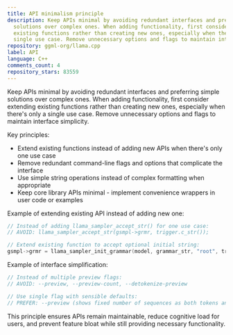 ```yaml
---
title: API minimalism principle
description: Keep APIs minimal by avoiding redundant interfaces and preferring simple
  solutions over complex ones. When adding functionality, first consider extending
  existing functions rather than creating new ones, especially when there's only a
  single use case. Remove unnecessary options and flags to maintain interface simplicity.
repository: ggml-org/llama.cpp
label: API
language: C++
comments_count: 4
repository_stars: 83559
---
```


Keep APIs minimal by avoiding redundant interfaces and preferring simple solutions over complex ones. When adding functionality, first consider extending existing functions rather than creating new ones, especially when there's only a single use case. Remove unnecessary options and flags to maintain interface simplicity.

Key principles:
- Extend existing functions instead of adding new APIs when there's only one use case
- Remove redundant command-line flags and options that complicate the interface
- Use simple string operations instead of complex formatting when appropriate
- Keep core library APIs minimal - implement convenience wrappers in user code or examples

Example of extending existing API instead of adding new one:
```c
// Instead of adding llama_sampler_accept_str() for one use case:
// AVOID: llama_sampler_accept_str(gsmpl->grmr, trigger.c_str());

// Extend existing function to accept optional initial string:
gsmpl->grmr = llama_sampler_init_grammar(model, grammar_str, "root", trigger.c_str());
```

Example of interface simplification:
```cpp
// Instead of multiple preview flags:
// AVOID: --preview, --preview-count, --detokenize-preview

// Use single flag with sensible defaults:
// PREFER: --preview (shows fixed number of sequences as both tokens and text)
```

This principle ensures APIs remain maintainable, reduce cognitive load for users, and prevent feature bloat while still providing necessary functionality.